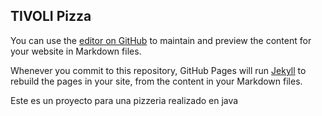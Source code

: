 ## TIVOLI Pizza

You can use the [editor on GitHub](https://github.com/cesaralx/TivoliPizza/edit/master/README.md) to maintain and preview the content for your website in Markdown files.

Whenever you commit to this repository, GitHub Pages will run [Jekyll](https://jekyllrb.com/) to rebuild the pages in your site, from the content in your Markdown files.


Este es un proyecto para una pizzeria realizado en java

